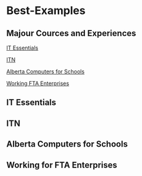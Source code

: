 # Best-Examples

## Majour Cources and Experiences

[IT Essentials](https//github.com/Representation-of-me/Best-Examples#it-essentials)

[ITN](https://github.com/Representation-of-me/Best-Examples#itn)

[Alberta Computers for Schools](https://github.com/Representation-of-me/Best-Examples#alberta-computers-for-schools)

[Working FTA Enterprises](https//github.com/Representation-of-me/Best-Examples#working-for-fta-enterprises)

## IT Essentials

## ITN

## Alberta Computers for Schools

## Working for FTA Enterprises
